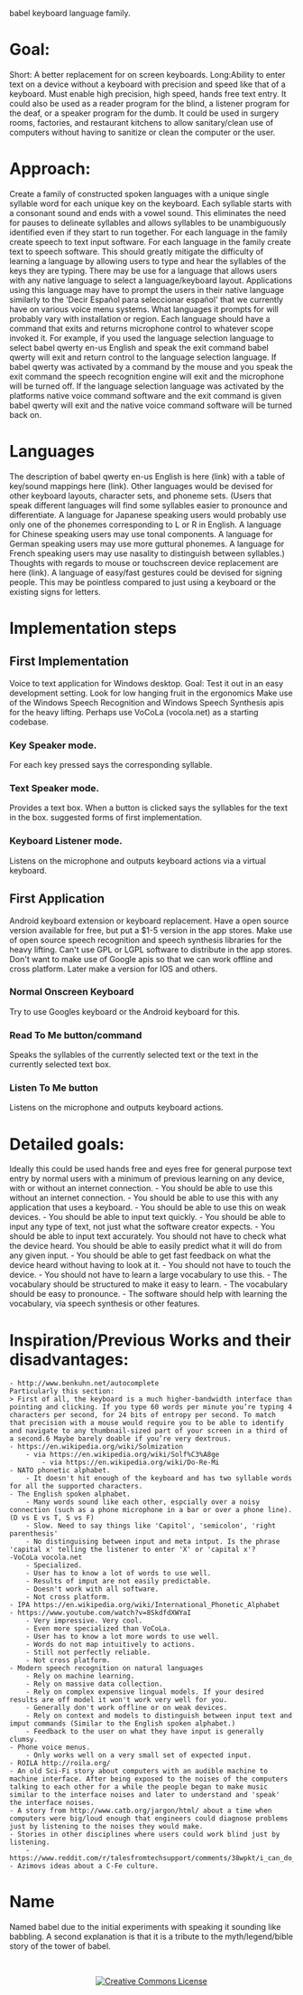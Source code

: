 babel keyboard language family.

# Goal:
Short: A better replacement for on screen keyboards. 
Long:Ability to enter text on a device without a keyboard with precision and speed like that of a keyboard. 
Must enable high precision, high speed, hands free text entry. 
It could also be used as a reader program for the blind, a listener program for the deaf, or a speaker program for the dumb.
It could be used in surgery rooms, factories, and restaurant kitchens to allow sanitary/clean use of computers without having to sanitize or clean the computer or the user.
 
# Approach:
Create a family of constructed spoken languages with a unique single syllable word for each unique key on the keyboard. 
Each syllable starts with a consonant sound and ends with a vowel sound. This eliminates the need for pauses to delineate syllables and allows syllables to be unambiguously identified even if they start to run together.
For each language in the family create speech to text input software.
For each language in the family create text to speech software. This should greatly mitigate the difficulty of learning a language by allowing users to type and hear the syllables of the keys they are typing.
There may be use for a language that allows users with any native language to select a language/keyboard layout. Applications using this language may have to prompt the users in their native language similarly to the 'Decir Español para seleccionar español' that we currently have on various voice menu systems. What languages it prompts for will probably vary with installation or region. 
Each language should have a command that exits and returns microphone control to whatever scope invoked it. For example, if you used the language selection language to select babel qwerty en-us English and speak the exit command babel qwerty will exit and return control to the language selection language. If babel qwerty was activated by a command by the mouse and you speak the exit command the speech recognition engine will exit and the microphone will be turned off. If the language selection language was activated by the platforms native voice command software and the exit command is given babel qwerty will exit and the native voice command software will be turned back on.

# Languages
The description of babel qwerty en-us English is here (link) with a table of key/sound mappings here (link).
Other languages would be devised for other keyboard layouts, character sets, and phoneme sets. (Users that speak different languages will find some syllables easier to pronounce and differentiate. A language for Japanese speaking users would probably use only one of the phonemes corresponding to L or R in English. A language for Chinese speaking users may use tonal components. A language for German speaking users may use more guttural phonemes. A language for French speaking users may use nasality to distinguish between syllables.) 
Thoughts with regards to mouse or touchscreen device replacement are here (link).
A language of easy/fast gestures could be devised for signing people. This may be pointless compared to just using a keyboard or the existing signs for letters. 

# Implementation steps
## First Implementation
Voice to text application for Windows desktop. 
Goal: Test it out in an easy development setting. Look for low hanging fruit in the ergonomics
Make use of the Windows Speech Recognition and Windows Speech Synthesis apis for the heavy lifting. 
Perhaps use VoCoLa (vocola.net) as a starting codebase.
### Key Speaker mode. 
For each key pressed says the corresponding syllable.
### Text Speaker mode.
Provides a text box. When a button is clicked says the syllables for the text in the box.
suggested forms of first implementation.
### Keyboard Listener mode.
Listens on the microphone and outputs keyboard actions via a virtual keyboard.
## First Application
Android keyboard extension or keyboard replacement. 
Have a open source version available for free, but put a $1-5 version in the app stores. 
Make use of open source speech recognition and speech synthesis libraries for the heavy lifting. Can't use GPL or LGPL software to distribute in the app stores. Don't want to make use of Google apis so that we can work offline and cross platform. 
Later make a version for IOS and others.
### Normal Onscreen Keyboard
Try to use Googles keyboard or the Android keyboard for this.
### Read To Me button/command
Speaks the syllables of the currently selected text or the text in the currently selected text box. 
### Listen To Me button
Listens on the microphone and outputs keyboard actions.

# Detailed goals:
Ideally this could be used hands free and eyes free for general purpose text entry by normal users with a minimum of previous learning on any device, with or without an internet connection. 
    - You should be able to use this without an internet connection.
    - You should be able to use this with any application that uses a keyboard.
    - You should be able to use this on weak devices.
    - You should be able to input text quickly.
    - You should be able to input any type of text, not just what the software creator expects.
    - You should be able to input text accurately. You should not have to check what the device heard. You should be able to easily predict what it will do from any given input.
    - You should be able to get fast feedback on what the device heard without having to look at it.
    - You should not have to touch the device.
    - You should not have to learn a large vocabulary to use this.
    - The vocabulary should be structured to make it easy to learn. 
    - The vocabulary should be easy to pronounce.
    - The software should help with learning the vocabulary, via speech synthesis or other features.

# Inspiration/Previous Works and their disadvantages: 
    - http://www.benkuhn.net/autocomplete
    Particularly this section:
    > First of all, the keyboard is a much higher-bandwidth interface than pointing and clicking. If you type 60 words per minute you’re typing 4 characters per second, for 24 bits of entropy per second. To match that precision with a mouse would require you to be able to identify and navigate to any thumbnail-sized part of your screen in a third of a second.6 Maybe barely doable if you’re very dextrous.
    - https://en.wikipedia.org/wiki/Solmization
        - via https://en.wikipedia.org/wiki/Solf%C3%A8ge
            - via https://en.wikipedia.org/wiki/Do-Re-Mi
    - NATO phonetic alphabet. 
        - It doesn't hit enough of the keyboard and has two syllable words for all the supported characters.
    - The English spoken alphabet. 
        - Many words sound like each other, espcially over a noisy connection (such as a phone microphone in a bar or over a phone line). (D vs E vs T, S vs F)
        - Slow. Need to say things like 'Capitol', 'semicolon', 'right parenthesis'
        - No distinguising between input and meta intput. Is the phrase 'capital x' telling the listener to enter 'X' or 'capital x'?
    -VoCoLa vocola.net
        - Specialized.
        - User has to know a lot of words to use well.
        - Results of imput are not easily predictable.
        - Doesn't work with all software.
        - Not cross platform.
    - IPA https://en.wikipedia.org/wiki/International_Phonetic_Alphabet
    - https://www.youtube.com/watch?v=8SkdfdXWYaI
        - Very impressive. Very cool. 
        - Even more specialized than VoCoLa.
        - User has to know a lot more words to use well.
        - Words do not map intuitively to actions. 
        - Still not perfectly reliable. 
        - Not cross platform.
    - Modern speech recognition on natural languages
        - Rely on machine learning.
        - Rely on massive data collection.
        - Rely on complex expensive lingual models. If your desired results are off model it won't work very well for you.
        - Generally don't work offline or on weak devices.
        - Rely on context and models to distinguish between input text and imput commands (Similar to the English spoken alphabet.)
        - Feedback to the user on what they have input is generally clumsy.
    - Phone voice menus. 
        - Only works well on a very small set of expected input. 
    - ROILA http://roila.org/
    - An old Sci-Fi story about computers with an audible machine to machine interface. After being exposed to the noises of the computers talking to each other for a while the people began to make music similar to the interface noises and later to understand and 'speak' the interface noises. 
    - A story from http://www.catb.org/jargon/html/ about a time when computers were big/loud enough that engineers could diagnose problems just by listening to the noises they would make. 
    - Stories in other disciplines where users could work blind just by listening. 
        - https://www.reddit.com/r/talesfromtechsupport/comments/38wpkt/i_can_do_it_blindfoldedgo_on_then)
    - Azimovs ideas about a C-Fe culture.
    
# Name
Named babel due to the initial experiments with speaking it sounding like babbling. 
A second explanation is that it is a tribute to the myth/legend/bible story of the tower of babel.



<br/><p align="center"><a rel="license" href="http://creativecommons.org/licenses/by/4.0/">
<img alt="Creative Commons License" style="border-width:0" src="https://i.creativecommons.org/l/by/4.0/88x31.png" />
</a></p>
